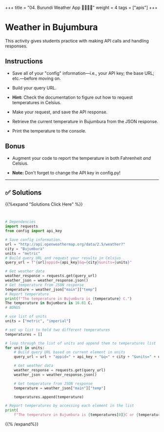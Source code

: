 +++
title = "04. Burundi Weather App 👩‍🎓👨‍🎓"
weight = 4
tags = ["apis"] 
+++

# Weather in Bujumbura

This activity gives students practice with making API calls and handling responses.

## Instructions

* Save all of your "config" information—i.e., your API key; the base URL; etc.—before moving on.

* Build your query URL.

* **Hint:** Check the documentation to figure out how to request temperatures in Celsius.

* Make your request, and save the API response.

* Retrieve the current temperature in Bujumbura from the JSON response.

* Print the temperature to the console.

## Bonus

* Augment your code to report the temperature in both Fahrenheit _and_ Celsius.

* **Note:** Don't forget to change the API key in config.py!

---


## ✅ Solutions
{{%expand "Solutions Click Here" %}}
```python


# Dependencies
import requests
from config import api_key

# Save config information.
url = "http://api.openweathermap.org/data/2.5/weather?"
city = "Bujumbura"
units = "metric"
# Build query URL and request your results in Celsius
query_url = f"{url}appid={api_key}&q={city}&units={units}"

# Get weather data
weather_response = requests.get(query_url)
weather_json = weather_response.json()
# Get temperature from JSON response
temperature = weather_json["main"]["temp"]
# Report temperature
print(f"The temperature in Bujumbura is {temperature} C.")
The temperature in Bujumbura is 16.81 C.
# BONUS

# use list of units
units = ["metric", "imperial"]

# set up list to hold two different temperatures
temperatures = []

# loop through the list of units and append them to temperatures list
for unit in units:
    # Build query URL based on current element in units
    query_url = url + "appid=" + api_key + "&q=" + city + "&units=" + unit

    # Get weather data
    weather_response = requests.get(query_url)
    weather_json = weather_response.json()

    # Get temperature from JSON response
    temperature = weather_json["main"]["temp"]

    temperatures.append(temperature)

# Report temperatures by accessing each element in the list
print(
    f"The temperature in Bujumbura is {temperatures[0]}C or {temperatures[1]}F.")


```
{{% /expand%}}